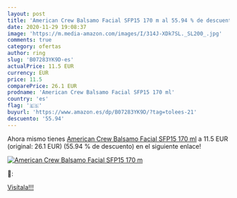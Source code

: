 ```yaml
---
layout: post
title: 'American Crew Balsamo Facial SFP15 170 m al 55.94 % de descuento'
date: 2020-11-29 19:08:37
image: 'https://m.media-amazon.com/images/I/314J-XDk7SL._SL200_.jpg'
comments: true
category: ofertas
author: ring
slug: 'B07283YK9D-es'
actualPrice: 11.5 EUR
currency: EUR
price: 11.5
comparePrice: 26.1 EUR
prodname: 'American Crew Balsamo Facial SFP15 170 ml'
country: 'es'
flag: '🇪🇸'
buyurl: 'https://www.amazon.es/dp/B07283YK9D/?tag=tolees-21'
descuento: '55.94'
---
```


Ahora mismo tienes [American Crew Balsamo Facial SFP15 170 ml](https://www.amazon.es/dp/B07283YK9D/?tag=tolees-21) a 11.5 EUR (original: 26.1 EUR) (55.94 %  de descuento) en el siguiente enlace!

[![American Crew Balsamo Facial SFP15 170 m](https://m.media-amazon.com/images/I/314J-XDk7SL._SL200_.jpg)](https://www.amazon.es/dp/B07283YK9D/?tag=tolees-21)

🔎:


[Visítala!!!](https://www.amazon.es/dp/B07283YK9D/?tag=tolees-21)
